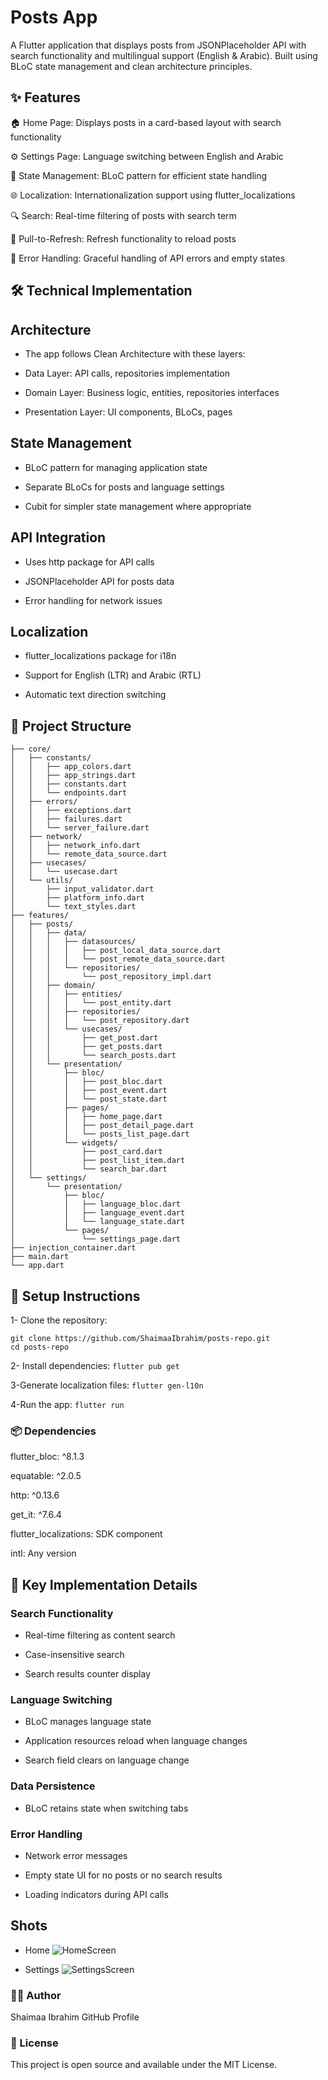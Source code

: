 # Posts App

A Flutter application that displays posts from JSONPlaceholder API with search functionality and multilingual support (English & Arabic). Built using BLoC state management and clean architecture principles.

## ✨ Features
🏠 Home Page: Displays posts in a card-based layout with search functionality

⚙️ Settings Page: Language switching between English and Arabic

🔄 State Management: BLoC pattern for efficient state handling

🌐 Localization: Internationalization support using flutter_localizations

🔍 Search: Real-time filtering of posts with search term

📲 Pull-to-Refresh: Refresh functionality to reload posts

🚨 Error Handling: Graceful handling of API errors and empty states


## 🛠️ Technical Implementation
## Architecture
- The app follows Clean Architecture with these layers:

- Data Layer: API calls, repositories implementation

- Domain Layer: Business logic, entities, repositories interfaces

- Presentation Layer: UI components, BLoCs, pages

## State Management
- BLoC pattern for managing application state

- Separate BLoCs for posts and language settings

- Cubit for simpler state management where appropriate


## API Integration
- Uses http package for API calls

- JSONPlaceholder API for posts data

- Error handling for network issues

## Localization
- flutter_localizations package for i18n

- Support for English (LTR) and Arabic (RTL)

- Automatic text direction switching

## 📁 Project Structure
```lib/
├── core/
│   ├── constants/
│   │   ├── app_colors.dart
│   │   ├── app_strings.dart
│   │   ├── constants.dart
│   │   └── endpoints.dart
│   ├── errors/
│   │   ├── exceptions.dart
│   │   ├── failures.dart
│   │   └── server_failure.dart
│   ├── network/
│   │   ├── network_info.dart
│   │   └── remote_data_source.dart
│   ├── usecases/
│   │   └── usecase.dart
│   └── utils/
│       ├── input_validator.dart
│       ├── platform_info.dart
│       └── text_styles.dart
├── features/
│   ├── posts/
│   │   ├── data/
│   │   │   ├── datasources/
│   │   │   │   ├── post_local_data_source.dart
│   │   │   │   └── post_remote_data_source.dart
│   │   │   └── repositories/
│   │   │       └── post_repository_impl.dart
│   │   ├── domain/
│   │   │   ├── entities/
│   │   │   │   └── post_entity.dart
│   │   │   ├── repositories/
│   │   │   │   └── post_repository.dart
│   │   │   └── usecases/
│   │   │       ├── get_post.dart
│   │   │       ├── get_posts.dart
│   │   │       └── search_posts.dart
│   │   └── presentation/
│   │       ├── bloc/
│   │       │   ├── post_bloc.dart
│   │       │   ├── post_event.dart
│   │       │   └── post_state.dart
│   │       ├── pages/
│   │       │   ├── home_page.dart
│   │       │   ├── post_detail_page.dart
│   │       │   └── posts_list_page.dart
│   │       └── widgets/
│   │           ├── post_card.dart
│   │           ├── post_list_item.dart
│   │           └── search_bar.dart
│   └── settings/
│       └── presentation/
│           ├── bloc/
│           │   ├── language_bloc.dart
│           │   ├── language_event.dart
│           │   └── language_state.dart
│           └── pages/
│               └── settings_page.dart
├── injection_container.dart
├── main.dart
└── app.dart
```

## 🚀 Setup Instructions
1- Clone the repository:
```
git clone https://github.com/ShaimaaIbrahim/posts-repo.git
cd posts-repo
```
2- Install dependencies:
``` flutter pub get ```

3-Generate localization files:
 ``` flutter gen-l10n ```
 
4-Run the app:
``` flutter run ```



### 📦 Dependencies

flutter_bloc: ^8.1.3

equatable: ^2.0.5

http: ^0.13.6

get_it: ^7.6.4

flutter_localizations: SDK component

intl: Any version

## 🔧 Key Implementation Details

### Search Functionality
- Real-time filtering as content search

- Case-insensitive search
  
- Search results counter display

### Language Switching
- BLoC manages language state

- Application resources reload when language changes

- Search field clears on language change

### Data Persistence

- BLoC retains state when switching tabs

### Error Handling
- Network error messages

- Empty state UI for no posts or no search results

- Loading indicators during API calls

 ## Shots
 - Home
![HomeScreen](./shots/home.png)

- Settings
![SettingsScreen](./shots/setting.png)


### 👩‍💻 Author
Shaimaa Ibrahim
GitHub Profile

### 📄 License
This project is open source and available under the MIT License.


